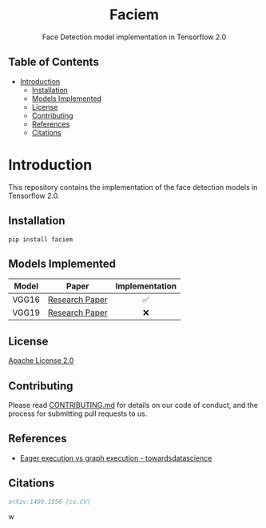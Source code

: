 <h1 align="center">Faciem</h1>
<p align="center">Face Detection model implementation in Tensorflow 2.0</p>

## Table of Contents

- [Introduction](#introduction)
  - [Installation](#installation)
  - [Models Implemented](#models-implemented)
  - [License](#license)
  - [Contributing](#contributing)
  - [References](#references)
  - [Citations](#citations)

# Introduction

This repository contains the implementation of the face detection models in Tensorflow 2.0.


## Installation

`pip install faciem`

## Models Implemented

| Model | Paper | Implementation |
| :---: | :---: | :---: |
| VGG16 | [Research Paper](https://arxiv.org/abs/1409.1556) | ✅ |
| VGG19 | [Research Paper](https://arxiv.org/abs/1512.03385) | ❌ |

## License

[Apache License 2.0](LICENSE)

## Contributing

Please read [CONTRIBUTING.md](CONTRIBUTING.md) for details on our code of conduct, and the process for submitting pull requests to us.

## References

- [Eager execution vs graph execution - towardsdatascience](https://towardsdatascience.com/eager-execution-vs-graph-execution-which-is-better-38162ea4dbf6)

## Citations

```bibtex
arXiv:1409.1556 [cs.CV]
```
w
